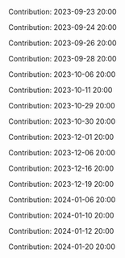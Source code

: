 Contribution: 2023-09-23 20:00

Contribution: 2023-09-24 20:00

Contribution: 2023-09-26 20:00

Contribution: 2023-09-28 20:00

Contribution: 2023-10-06 20:00

Contribution: 2023-10-11 20:00

Contribution: 2023-10-29 20:00

Contribution: 2023-10-30 20:00

Contribution: 2023-12-01 20:00

Contribution: 2023-12-06 20:00

Contribution: 2023-12-16 20:00

Contribution: 2023-12-19 20:00

Contribution: 2024-01-06 20:00

Contribution: 2024-01-10 20:00

Contribution: 2024-01-12 20:00

Contribution: 2024-01-20 20:00

